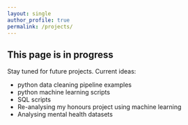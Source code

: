 ```yaml
---
layout: single
author_profile: true
permalink: /projects/
---
```

## This page is in progress

Stay tuned for future projects. Current ideas:
* python data cleaning pipeline examples
* python machine learning scripts
* SQL scripts
* Re-analysing my honours project using machine learning
* Analysing mental health datasets
